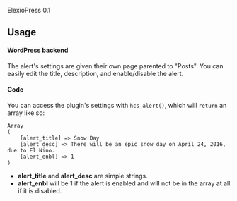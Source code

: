 ElexioPress 0.1

## Usage

#### WordPress backend
The alert's settings are given their own page parented to "Posts". You can easily edit the title, description, and enable/disable the alert.

#### Code
You can access the plugin's settings with `hcs_alert()`, which will `return` an array like so:
```
Array
(
    [alert_title] => Snow Day
    [alert_desc] => There will be an epic snow day on April 24, 2016, due to El Nino.
    [alert_enbl] => 1
)
```
- **alert_title** and **alert_desc** are simple strings.
- **alert_enbl** will be 1 if the alert is enabled and will not be in the array at all if it is disabled.
